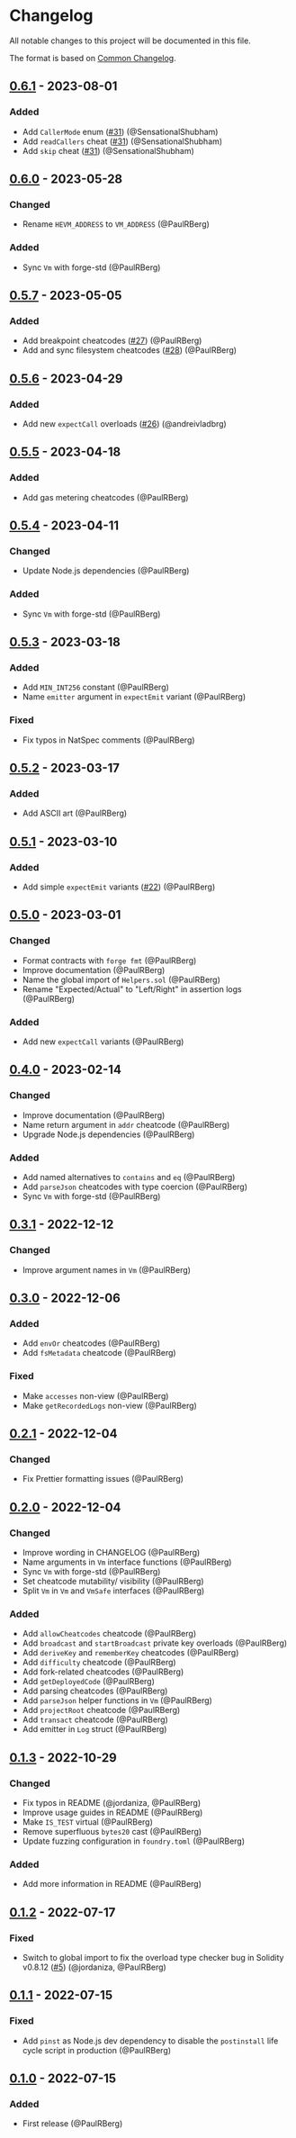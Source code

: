 # Changelog

All notable changes to this project will be documented in this file.

The format is based on [Common Changelog](https://common-changelog.org/).

[0.6.1]: https://github.com/PaulRBerg/prb-test/compare/v0.6.0...v0.6.1
[0.6.0]: https://github.com/PaulRBerg/prb-test/compare/v0.5.7...v0.6.0
[0.5.7]: https://github.com/PaulRBerg/prb-test/compare/v0.5.6...v0.5.7
[0.5.6]: https://github.com/PaulRBerg/prb-test/compare/v0.5.5...v0.5.6
[0.5.5]: https://github.com/PaulRBerg/prb-test/compare/v0.5.4...v0.5.5
[0.5.4]: https://github.com/PaulRBerg/prb-test/compare/v0.5.3...v0.5.4
[0.5.3]: https://github.com/PaulRBerg/prb-test/compare/v0.5.2...v0.5.3
[0.5.2]: https://github.com/PaulRBerg/prb-test/compare/v0.5.1...v0.5.2
[0.5.1]: https://github.com/PaulRBerg/prb-test/compare/v0.5.0...v0.5.1
[0.5.0]: https://github.com/PaulRBerg/prb-test/compare/v0.4.0...v0.5.0
[0.4.0]: https://github.com/PaulRBerg/prb-test/compare/v0.3.1...v0.4.0
[0.3.1]: https://github.com/PaulRBerg/prb-test/compare/v0.3.0...v0.3.1
[0.3.0]: https://github.com/PaulRBerg/prb-test/compare/v0.2.1...v0.3.0
[0.2.1]: https://github.com/PaulRBerg/prb-test/compare/v0.2.0...v0.2.1
[0.2.0]: https://github.com/PaulRBerg/prb-test/compare/v0.1.3...v0.2.0
[0.1.3]: https://github.com/PaulRBerg/prb-test/compare/v0.1.2...v0.1.3
[0.1.2]: https://github.com/PaulRBerg/prb-test/compare/v0.1.1...v0.1.2
[0.1.1]: https://github.com/PaulRBerg/prb-test/compare/v0.1.0...v0.1.1
[0.1.0]: https://github.com/PaulRBerg/prb-test/releases/tag/v0.1.0

## [0.6.1] - 2023-08-01

### Added

- Add `CallerMode` enum ([#31](https://github.com/PaulRBerg/prb-test/pull/31)) (@SensationalShubham)
- Add `readCallers` cheat ([#31](https://github.com/PaulRBerg/prb-test/pull/31)) (@SensationalShubham)
- Add `skip` cheat ([#31](https://github.com/PaulRBerg/prb-test/pull/31)) (@SensationalShubham)

## [0.6.0] - 2023-05-28

### Changed

- Rename `HEVM_ADDRESS` to `VM_ADDRESS` (@PaulRBerg)

### Added

- Sync `Vm` with forge-std (@PaulRBerg)

## [0.5.7] - 2023-05-05

### Added

- Add breakpoint cheatcodes ([#27](https://github.com/PaulRBerg/prb-test/pull/27)) (@PaulRBerg)
- Add and sync filesystem cheatcodes ([#28](https://github.com/PaulRBerg/prb-test/pull/28)) (@PaulRBerg)

## [0.5.6] - 2023-04-29

### Added

- Add new `expectCall` overloads ([#26](https://github.com/PaulRBerg/prb-test/pull/26)) (@andreivladbrg)

## [0.5.5] - 2023-04-18

### Added

- Add gas metering cheatcodes (@PaulRBerg)

## [0.5.4] - 2023-04-11

### Changed

- Update Node.js dependencies (@PaulRBerg)

### Added

- Sync `Vm` with forge-std (@PaulRBerg)

## [0.5.3] - 2023-03-18

### Added

- Add `MIN_INT256` constant (@PaulRBerg)
- Name `emitter` argument in `expectEmit` variant (@PaulRBerg)

### Fixed

- Fix typos in NatSpec comments (@PaulRBerg)

## [0.5.2] - 2023-03-17

### Added

- Add ASCII art (@PaulRBerg)

## [0.5.1] - 2023-03-10

### Added

- Add simple `expectEmit` variants ([#22](https://github.com/PaulRBerg/prb-test/pull/22)) (@PaulRBerg)

## [0.5.0] - 2023-03-01

### Changed

- Format contracts with `forge fmt` (@PaulRBerg)
- Improve documentation (@PaulRBerg)
- Name the global import of `Helpers.sol` (@PaulRBerg)
- Rename "Expected/Actual" to "Left/Right" in assertion logs (@PaulRBerg)

### Added

- Add new `expectCall` variants (@PaulRBerg)

## [0.4.0] - 2023-02-14

### Changed

- Improve documentation (@PaulRBerg)
- Name return argument in `addr` cheatcode (@PaulRBerg)
- Upgrade Node.js dependencies (@PaulRBerg)

### Added

- Add named alternatives to `contains` and `eq` (@PaulRBerg)
- Add `parseJson` cheatcodes with type coercion (@PaulRBerg)
- Sync `Vm` with forge-std (@PaulRBerg)

## [0.3.1] - 2022-12-12

### Changed

- Improve argument names in `Vm` (@PaulRBerg)

## [0.3.0] - 2022-12-06

### Added

- Add `envOr` cheatcodes (@PaulRBerg)
- Add `fsMetadata` cheatcode (@PaulRBerg)

### Fixed

- Make `accesses` non-view (@PaulRBerg)
- Make `getRecordedLogs` non-view (@PaulRBerg)

## [0.2.1] - 2022-12-04

### Changed

- Fix Prettier formatting issues (@PaulRBerg)

## [0.2.0] - 2022-12-04

### Changed

- Improve wording in CHANGELOG (@PaulRBerg)
- Name arguments in `Vm` interface functions (@PaulRBerg)
- Sync `Vm` with forge-std (@PaulRBerg)
- Set cheatcode mutability/ visibility (@PaulRBerg)
- Split `Vm` in `Vm` and `VmSafe` interfaces (@PaulRBerg)

### Added

- Add `allowCheatcodes` cheatcode (@PaulRBerg)
- Add `broadcast` and `startBroadcast` private key overloads (@PaulRBerg)
- Add `deriveKey` and `rememberKey` cheatcodes (@PaulRBerg)
- Add `difficulty` cheatcode (@PaulRBerg)
- Add fork-related cheatcodes (@PaulRBerg)
- Add `getDeployedCode` (@PaulRBerg)
- Add parsing cheatcodes (@PaulRBerg)
- Add `parseJson` helper functions in `Vm` (@PaulRBerg)
- Add `projectRoot` cheatcode (@PaulRBerg)
- Add `transact` cheatcode (@PaulRBerg)
- Add emitter in `Log` struct (@PaulRBerg)

## [0.1.3] - 2022-10-29

### Changed

- Fix typos in README (@jordaniza, @PaulRBerg)
- Improve usage guides in README (@PaulRBerg)
- Make `IS_TEST` virtual (@PaulRBerg)
- Remove superfluous `bytes20` cast (@PaulRBerg)
- Update fuzzing configuration in `foundry.toml` (@PaulRBerg)

### Added

- Add more information in README (@PaulRBerg)

## [0.1.2] - 2022-07-17

### Fixed

- Switch to global import to fix the overload type checker bug in Solidity v0.8.12
  ([#5](https://github.com/PaulRBerg/prb-test/issues/5)) (@jordaniza, @PaulRBerg)

## [0.1.1] - 2022-07-15

### Fixed

- Add `pinst` as Node.js dev dependency to disable the `postinstall` life cycle script in production (@PaulRBerg)

## [0.1.0] - 2022-07-15

### Added

- First release (@PaulRBerg)
